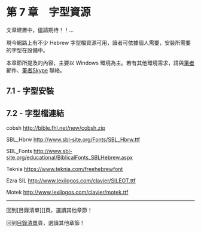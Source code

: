 # 第 7 章　字型資源

文章建置中，儘請期待！！...

現今網路上有不少 Hebrew 字型檔資源可用，讀者可依據個人需要，安裝所需要的字型在設備中。

本章節所提及的內容，主要以 Windows 環境為主。若有其他環境需求，請與[筆者][]郵件、[筆者Skype][] 聯絡。

## 7.1 - 字型安裝


## 7.2 - 字型檔連結

cobsh      http://bible.fhl.net/new/cobsh.zip

SBL_Hbrw   http://www.sbl-site.org/Fonts/SBL_Hbrw.ttf

SBL_Fonts  http://www.sbl-site.org/educational/BiblicalFonts_SBLHebrew.aspx

Teknia     https://www.teknia.com/freehebrewfont

Ezra SIL   http://www.lexilogos.com/clavier/SILEOT.ttf

Motek      http://www.lexilogos.com/clavier/motek.ttf



---
回到[目錄清單][]頁，選讀其他章節！

回到[目錄清單](../README.md)頁，選讀其他章節！





[筆者]: mailto://pertonchang@gmail.com
[筆者Skype]: skype:pertonchang